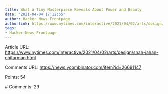 ```yaml
---
title: What a Tiny Masterpiece Reveals About Power and Beauty
date: "2021-04-04 17:12:55"
author: Hacker News Frontpage
authorlink: https://www.nytimes.com/interactive/2021/04/02/arts/design/shah-jahan-chitarman.html
tags:
- Hacker-News-Frontpage
---
```


<p>Article URL: <a href="https://www.nytimes.com/interactive/2021/04/02/arts/design/shah-jahan-chitarman.html">https://www.nytimes.com/interactive/2021/04/02/arts/design/shah-jahan-chitarman.html</a></p>
<p>Comments URL: <a href="https://news.ycombinator.com/item?id=26691147">https://news.ycombinator.com/item?id=26691147</a></p>
<p>Points: 54</p>
<p># Comments: 29</p>
